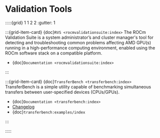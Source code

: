 # Validation Tools

:::::{grid} 1 1 2 2
:gutter: 1

:::{grid-item-card} {doc}`RVS <rocmvalidationsuite:index>`
The ROCm Validation Suite is a system administrator’s and cluster manager's tool for detecting and troubleshooting common problems affecting AMD GPU(s) running in a high-performance computing environment, enabled using the ROCm software stack on a compatible platform.

- {doc}`Documentation <rocmvalidationsuite:index>`

:::

:::{grid-item-card} {doc}`TransferBench <transferbench:index>`
TransferBench is a simple utility capable of benchmarking simultaneous transfers between user-specified devices (CPUs/GPUs).

- {doc}`Documentation <transferbench:index>`
- [Changelog](https://github.com/ROCmSoftwarePlatform/TransferBench/blob/develop/CHANGELOG.md)
- {doc}`transferbench:examples/index`

:::

:::::
